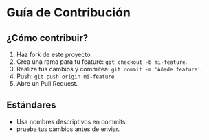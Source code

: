 # Guía de Contribución

## ¿Cómo contribuir?
1. Haz fork de este proyecto.
2. Crea una rama para tu feature: `git checkout -b mi-feature`.
3. Realiza tus cambios y commitea: `git commit -m 'Añade feature'`.
4. Push: `git push origin mi-feature`.
5. Abre un Pull Request.

## Estándares
- Usa nombres descriptivos en commits.
- prueba tus cambios antes de enviar.

